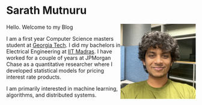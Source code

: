 # Sarath Mutnuru

<img align="right" width="200" height="200" src="/images/Sarath.jpg">

Hello. Welcome to my Blog

I am a first year Computer Science masters student at [Georgia Tech](https://www.gatech.edu/). I did my bachelors in Electrical Engineering at [IIT Madras](https://www.iitm.ac.in/). I have worked for a couple of years at JPMorgan Chase as a quantitative researcher where I developed statistical models for pricing interest rate products.

I am primarily interested in machine learning, algorithms, and distributed systems. 

